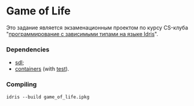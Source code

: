 # Game of Life

Это задание является экзаменационным проектом по курсу CS-клуба
"[программирование с зависимыми типами на языке Idris](http://compsciclub.ru/courses/idrisprogramming/2017-spring/)".

### Dependencies
- [sdl](https://github.com/edwinb/SDL-idris);
- [containers](https://github.com/jfdm/idris-containers) (with [test](https://github.com/jfdm/idris-testing)).

### Compiling
`idris --build game_of_life.ipkg`
